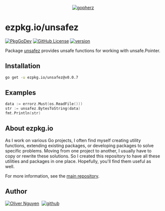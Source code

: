 <div align="center">

[![gopherz](https://ezpkg.io/_/gopherz.svg)](https://ezpkg.io)

</div>

# ezpkg.io/unsafez

[![PkgGoDev](https://pkg.go.dev/badge/ezpkg.io/unsafez)](https://pkg.go.dev/ezpkg.io/unsafez)
[![GitHub License](https://img.shields.io/github/license/ezpkg/unsafez)](https://github.com/ezpkg/unsafez/tree/main/LICENSE)
[![version](https://img.shields.io/github/v/tag/ezpkg/unsafez?label=version)](https://github.com/ezpkg/unsafez/tags)

Package [unsafez](https://pkg.go.dev/ezpkg.io/unsafez) provides unsafe functions for working with unsafe.Pointer.

## Installation

```sh
go get -u ezpkg.io/unsafez@v0.0.7
```

## Examples

```go
data := errorz.Must(os.ReadFile()))
str := unsafez.BytesToString(data)
fmt.Println(str)
```

## About ezpkg.io

As I work on various Go projects, I often find myself creating utility functions, extending existing packages, or developing packages to solve specific problems. Moving from one project to another, I usually have to copy or rewrite these solutions. So I created this repository to have all these utilities and packages in one place. Hopefully, you'll find them useful as well.

For more information, see the [main repository](https://github.com/ezpkg/ezpkg).

## Author

[![Oliver Nguyen](https://olivernguyen.io/_/badge.svg)](https://olivernguyen.io)&nbsp;&nbsp;[![github](https://img.shields.io/badge/GitHub-100000?style=for-the-badge&logo=github&logoColor=white)](https://github.com/iOliverNguyen)
